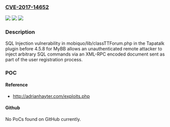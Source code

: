 ### [CVE-2017-14652](https://cve.mitre.org/cgi-bin/cvename.cgi?name=CVE-2017-14652)
![](https://img.shields.io/static/v1?label=Product&message=n%2Fa&color=blue)
![](https://img.shields.io/static/v1?label=Version&message=n%2Fa&color=blue)
![](https://img.shields.io/static/v1?label=Vulnerability&message=n%2Fa&color=brighgreen)

### Description

SQL Injection vulnerability in mobiquo/lib/classTTForum.php in the Tapatalk plugin before 4.5.8 for MyBB allows an unauthenticated remote attacker to inject arbitrary SQL commands via an XML-RPC encoded document sent as part of the user registration process.

### POC

#### Reference
- http://adrianhayter.com/exploits.php

#### Github
No PoCs found on GitHub currently.

